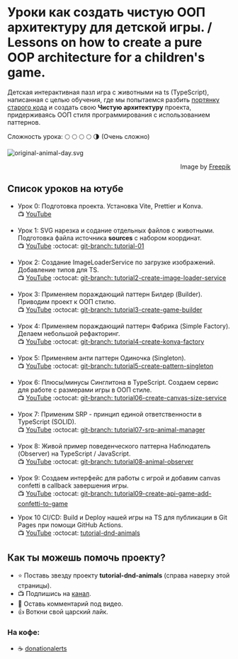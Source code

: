 # Уроки как создать чистую ООП архитектуру для детской игры. / Lessons on how to create a pure OOP architecture for a children's game.

Детская интерактивная пазл игра с животными на ts (TypeScript), написанная с целью обучения, где мы попытаемся разбить [портянку старого кода](https://github.com/yesworld/tutorial-dnd-animals/commit/e74b428898f3da415e3d49b2497f80c56ee217b1#diff-4fab5baaca5c14d2de62d8d2fceef376ddddcc8e9509d86cfa5643f51b89ce3d) и создать свою **Чистую архитектуру** проекта, придерживаясь ООП стиля программирования с использованием паттернов. 

Сложность урока: :full_moon: :full_moon: :full_moon: :full_moon: :last_quarter_moon: (Очень сложно)

![original-animal-day.svg](public/animal-day-preview.jpg)
<div dir="rtl">Image by <a href="https://www.freepik.com/free-vector/world-animal-day-flat-design-background_31240982.htm#&position=0&from_view=search&track=ais">Freepik</a></div>

## Список уроков на ютубе
- Урок 0: Подготовка проекта. Установка Vite, Prettier и Konva.<br>
  :tv: [YouTube](https://www.youtube.com/watch?v=HO6wBG8FFqo)
  
- Урок 1: SVG нарезка и содание отдельных файлов c животными. Подготовка файла источника **sources** с набором координат.<br>
  :tv: [YouTube](https://www.youtube.com/watch?v=k87xvt_7WcM) :octocat: [git-branch: tutorial-01](https://github.com/yesworld/tutorial-dnd-animals/tree/tutorial1-add-svg-animals-to-project)

- Урок 2: Создание ImageLoaderService по загрузке изображений. Добавление типов для TS.<br>
  :tv: [YouTube](https://www.youtube.com/watch?v=rzPTPMg2E30&list=PLMo7VyNbwQJGgWBYHPTDysdNg1UiBXXMT&index=3) :octocat: [git-branch: tutorial2-create-image-loader-service](https://github.com/yesworld/tutorial-dnd-animals/tree/tutorial2-create-image-loder-service)

- Урок 3: Применяем пораждающий паттерн Билдер (Builder). Приводим проект к ООП стилю.<br>
  :tv: [YouTube](https://www.youtube.com/watch?v=kjj_4czV--c&list=PLMo7VyNbwQJGgWBYHPTDysdNg1UiBXXMT&index=4) :octocat: [git-branch: tutorial3-create-game-builder](https://github.com/yesworld/tutorial-dnd-animals/tree/tutorial3-create-game-builder)

- Урок 4: Применяем пораждающий паттерн Фабрика (Simple Factory). Делаем небольшой рефакторинг.<br>
  :tv: [YouTube](https://youtu.be/Npjy5hL6ppA&list=PLMo7VyNbwQJGgWBYHPTDysdNg1UiBXXMT&index=5) :octocat: [git-branch: tutorial4-create-konva-factory](https://github.com/yesworld/tutorial-dnd-animals/tree/tutorial4-create-konva-factory)

- Урок 5: Применяем анти паттерн Одиночка (Singleton).<br>
  :tv: [YouTube](https://www.youtube.com/watch?v=T1l9GX3thv8&list=PLMo7VyNbwQJGgWBYHPTDysdNg1UiBXXMT&index=6) :octocat: [git-branch: tutorial5-create-pattern-singleton](https://github.com/yesworld/tutorial-dnd-animals/tree/tutorial5-create-pattern-singleton)

- Урок 6: Плюсы/минусы Синглитона в TypeScript. Создаем сервис для работе с размерами игры в ООП стиле.<br>
  :tv: [YouTube](https://www.youtube.com/watch?v=hEdUgYRE2KM&list=PLMo7VyNbwQJGgWBYHPTDysdNg1UiBXXMT&index=7) :octocat: [git-branch: tutorial06-create-canvas-size-service](https://github.com/yesworld/tutorial-dnd-animals/tree/tutorial06-create-canvas-size-service)

- Урок 7: Применим SRP - принцип единой ответственности в TypeScript (SOLID).<br>
  :tv: [YouTube](https://www.youtube.com/watch?v=OHxE1NKnPJc&list=PLMo7VyNbwQJGgWBYHPTDysdNg1UiBXXMT&index=8) :octocat: [git-branch: tutorial07-srp-animal-manager](https://github.com/yesworld/tutorial-dnd-animals/tree/tutorial07-srp-animal-manager)

- Урок 8: Живой пример поведенческого паттерна Наблюдатель (Observer) на TypeScript / JavaScript.<br>
  :tv: [YouTube](https://www.youtube.com/watch?v=51Og538pXcw&list=PLMo7VyNbwQJGgWBYHPTDysdNg1UiBXXMT&index=9) :octocat: [git-branch: tutorial08-animal-observer](https://github.com/yesworld/tutorial-dnd-animals/tree/tutorial08-animal-observer)

- Урок 9: Создаем интерфейс для работы с игрой и добавим canvas confetti в callback завершения игры.<br>
  :tv: [YouTube](https://www.youtube.com/watch?v=cl5BluRPn9U&list=PLMo7VyNbwQJGgWBYHPTDysdNg1UiBXXMT&index=10) :octocat: [git-branch: tutorial09-create-api-game-add-confetti-to-game](https://github.com/yesworld/tutorial-dnd-animals/tree/tutorial09-create-api-game-add-confetti-to-game)

- Урок 10 CI/CD: Build и Deploy нашей игры на TS для публикации в Git Pages при помощи GitHub Actions.<br>
  :tv: [YouTube](https://www.youtube.com/watch?v=6duJm33Peag&list=PLMo7VyNbwQJGgWBYHPTDysdNg1UiBXXMT&index=11) :octocat: [tutorial-dnd-animals](https://github.com/yesworld/tutorial-dnd-animals)

## Как ты можешь помочь проекту?
- ⭐️ Поставь звезду проекту **tutorial-dnd-animals** (справа наверху этой страницы).
- :tv: Подпишись на [канал](https://www.youtube.com/channel/UCRWYGOCWalOGOXnzqJd2MbQ).
- 💬 Оставь комментарий под видео.
- 👍 Воткни свой царский лайк.
### На кофе:
- ☕️ [donationalerts](https://www.donationalerts.com/r/dev_yesworld)
